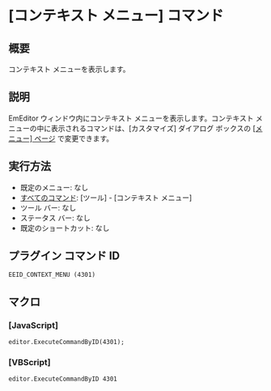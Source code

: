 # \[コンテキスト メニュー\] コマンド

## 概要

コンテキスト メニューを表示します。

## 説明

EmEditor ウィンドウ内にコンテキスト メニューを表示します。コンテキスト メニューの中に表示されるコマンドは、[カスタマイズ] ダイアログ ボックスの [\[メニュー\] ページ](../../dlg/customize/menus/index) で変更できます。

## 実行方法

- 既定のメニュー: なし
- [すべてのコマンド](../../glossary/allcommands): \[ツール\] \- \[コンテキスト メニュー\]
- ツール バー: なし
- ステータス バー: なし
- 既定のショートカット: なし

## プラグイン コマンド ID

```
EEID_CONTEXT_MENU (4301)```

## マクロ

### \[JavaScript\]

```
editor.ExecuteCommandByID(4301);
```

### \[VBScript\]

```
editor.ExecuteCommandByID 4301
```
